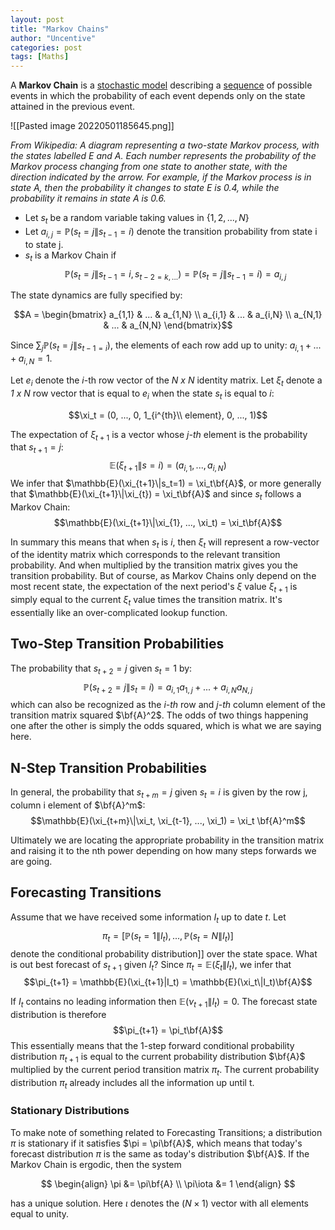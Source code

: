 ```yaml
---
layout: post
title: "Markov Chains"
author: "Uncentive"
categories: post
tags: [Maths]
---
```

A **Markov Chain** is a [stochastic model](https://en.wikipedia.org/wiki/Stochastic_model "Stochastic model") describing a [sequence](https://en.wikipedia.org/wiki/Sequence "Sequence") of possible events in which the probability of each event depends only on the state attained in the previous event.

![[Pasted image 20220501185645.png]]

*From Wikipedia: A diagram representing a two-state Markov process, with the states labelled E and A. Each number represents the probability of the Markov process changing from one state to another state, with the direction indicated by the arrow. For example, if the Markov process is in state A, then the probability it changes to state E is 0.4, while the probability it remains in state A is 0.6.*

- Let $s_t$ be a random variable taking values in $\{1,2,...,N\}$
- Let $a_{i,j} = \mathbb{P}(s_t=j\|s_{t-1}=i)$ denote the transition probability from state i to state j.
- $s_t$ is a Markov Chain if $$\mathbb{P}(s_t=j\|s_{t-1}=i, s_{t-2=k,...}) = \mathbb{P}(s_t=j\|s_{t-1}=i) = a_{i,j}$$

The state dynamics are fully specified by:

$$A = \begin{bmatrix}
a_{1,1} & ... & a_{1,N} \\
a_{i,1} & ... & a_{i,N} \\
a_{N,1} & ... & a_{N,N}
\end{bmatrix}$$


Since $\sum_{j}\mathbb{P}(s_t=j\|s_{t-1=i})$, the elements of each row add up to unity: $a_{i,1} + ... + a_{i,N} = 1$.


Let $e_i$ denote the *i*-th row vector of the *N x N* identity matrix. Let $\xi_t$ denote a *1 x N* row vector that is equal to $e_i$ when the state $s_t$ is equal to *i*: 


$$\xi_t = (0, ..., 0, 1_{i^{th}\\  element}, 0, ..., 1)$$ 


The expectation of $\xi_{t+1}$ is a vector whose *j-th* element is the probability that $s_{t+1} = j$: $$\mathbb{E}(\xi_{t+1}\|s=i)=(a_{i,1}, ..., a_{i,N})$$ We infer that $\mathbb{E}(\xi_{t+1}\|s_t=1) = \xi_t\bf{A}$, or more generally that $\mathbb{E}(\xi_{t+1}\|\xi_{t}) = \xi_t\bf{A}$ and since $s_t$ follows a Markov Chain:$$\mathbb{E}(\xi_{t+1}\|\xi_{1}, ..., \xi_t) = \xi_t\bf{A}$$


In summary this means that when $s_t$ is *i*, then $\xi_t$ will represent a row-vector of the identity matrix which corresponds to the relevant transition probability. And when multiplied by the transition matrix gives you the transition probability. But of course, as Markov Chains only depend on the most recent state, the expectation of the next period's $\xi$ value $\xi_{t+1}$ is simply equal to the current $\xi_t$ value times the transition matrix. It's essentially like an over-complicated lookup function.


## Two-Step Transition Probabilities
The probability that $s_{t+2}=j$ given $s_t=1$ by:$$\mathbb{P}(s_{t+2}=j\|s_t=i)=a_{i,1}a_{1,j}+...+a_{i,N}a_{N,j}$$ which can also be recognized as the *i-th* row and *j-th* column element of the transition matrix squared $\bf{A}^2$. The odds of two things happening one after the other is simply the odds squared, which is what we are saying here.


## N-Step Transition Probabilities
In general, the probability that $s_{t+m}=j$ given $s_t=i$ is given by the row j, column i element of $\bf{A}^m$: $$\mathbb{E}(\xi_{t+m}\|\xi_t, \xi_{t-1}, ..., \xi_1) = \xi_t \bf{A}^m$$

Ultimately we are locating the appropriate probability in the transition matrix and raising it to the nth power depending on how many steps forwards we are going.


## Forecasting Transitions

Assume that we have received some information $I_t$ up to date $t$. Let $$\pi_t = [\mathbb{P}(s_t=1\|I_t), ..., \mathbb{P}(s_t=N\|I_t)]$$ denote the conditional probability distribution]] over the state space. What is out best forecast of $s_{t+1}$ given $I_t$? Since $\pi_t = \mathbb{E}(\xi_t\|I_t)$, we infer that $$\pi_{t+1} = \mathbb{E}(\xi_{t+1}|I_t) = \mathbb{E}(\xi_t\|I_t)\bf{A}$$ 

If $I_t$ contains no leading information then $\mathbb{E}(\nu_{t+1}\|I_t)=0$. The forecast state distribution is therefore $$\pi_{t+1} = \pi_t\bf{A}$$ This essentially means that the 1-step forward conditional probability distribution $\pi_{t+1}$ is equal to the current probability distribution $\bf{A}$ multiplied by the current period transition matrix $\pi_t$. The current probability distribution $\pi_t$ already includes all the information up until t.

### Stationary Distributions

To make note of something related to Forecasting Transitions; a distribution $\pi$ is stationary if it satisfies $\pi = \pi\bf{A}$, which means that today's forecast distribution $\pi$ is the same as today's distribution $\bf{A}$. If the Markov Chain is ergodic, then the system

$$
\begin{align}
\pi &= \pi\bf{A} \\
\pi\iota &= 1
\end{align}
$$

has a unique solution. Here $\iota$ denotes the $(N \times 1)$ vector with all elements equal to unity.
